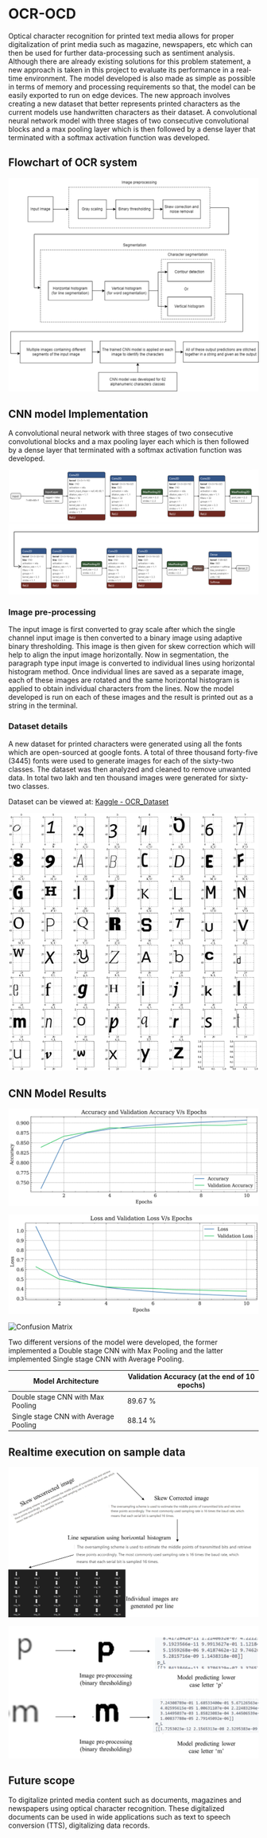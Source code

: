# OCR-OCD

Optical character recognition for printed text media allows for proper digitalization of print media such as magazine, newspapers, etc which can then be used for further data-processing such as sentiment analysis. Although there are already existing solutions for this problem statement, a new approach is taken in this project to evaluate its performance in a real-time environment. The model developed is also made as simple as possible in terms of memory and processing requirements so that, the model can be easily exported to run on edge devices. The new approach involves creating a new dataset that better represents printed characters as the current models use handwritten characters as their dataset. A convolutional neural network model with three stages of two consecutive convolutional blocks and a max pooling layer which is then followed by a dense layer that terminated with a softmax activation function was developed.

## Flowchart of OCR system

![Flowchart](https://raw.githubusercontent.com/hariharan-tech/OCR_OCD/master/img/flowchart.png)

## CNN model Implementation

A convolutional neural network with three stages of two consecutive convolutional blocks and a max pooling layer each which is then followed by a dense layer that terminated with a softmax activation function was developed.

![Model implementation](https://raw.githubusercontent.com/hariharan-tech/OCR_OCD/master/img/model_img.png)

### Image pre-processing

The input image is first converted to gray scale after which the single channel input image is then converted to a binary image using adaptive binary thresholding. This image is then given for skew correction which will help to align the input image horizontally. Now in segmentation, the paragraph type input image is converted to individual lines using horizontal histogram method. Once individual lines are saved as a separate image, each of these images are rotated and the same horizontal histogram is applied to obtain individual characters from the lines. Now the model developed is run on each of these images and the result is printed out as a string in the terminal.

### Dataset details

A new dataset for printed characters were generated using all the fonts which are open-sourced at google fonts. A total of three thousand forty-five (3445) fonts were used to generate images for each of the sixty-two classes. The dataset was then analyzed and cleaned to remove unwanted data. In total two lakh and ten thousand images were generated for sixty-two classes. 

Dataset can be viewed at: [Kaggle - OCR_Dataset](https://www.kaggle.com/datasets/harieh/ocr-dataset)

![Dataset sample image](https://raw.githubusercontent.com/hariharan-tech/OCR_OCD/master/img/sample_data.png)

## CNN Model Results

![Accuracy plot](https://raw.githubusercontent.com/hariharan-tech/OCR_OCD/master/img/acc_plot.png)

![Loss plot](https://raw.githubusercontent.com/hariharan-tech/OCR_OCD/master/img/loss_plot.png)

![Confusion Matrix](https://raw.githubusercontent.com/hariharan-tech/OCR_OCD/master/img/conf_matrix.png)

Two different versions of the model were developed, the former implemented a Double stage CNN with Max Pooling and the latter implemented Single stage CNN with Average Pooling.

| Model Architecture | Validation Accuracy (at the end of 10 epochs) |
| --- | --- |
| Double stage CNN with  Max Pooling | 89.67 % |
| Single stage CNN with Average Pooling | 88.14 % |

## Realtime execution on sample data

![Implementation Image 1](https://raw.githubusercontent.com/hariharan-tech/OCR_OCD/master/img/imp1.png)

![Implementation Image 2](https://raw.githubusercontent.com/hariharan-tech/OCR_OCD/master/img/imp2.png)

## Future scope

To digitalize printed media content such as documents, magazines and newspapers using optical character recognition. These digitalized documents can be used in wide applications such as text to speech conversion (TTS), digitalizing data records.
